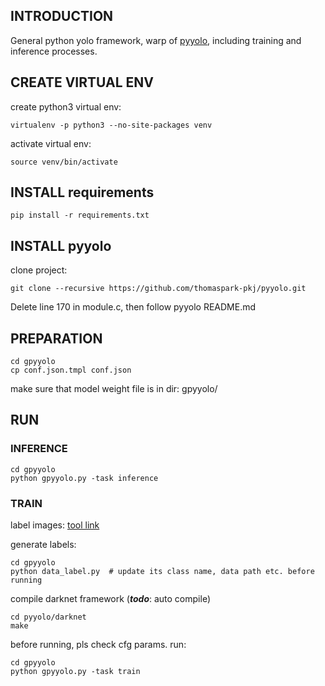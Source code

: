 ## INTRODUCTION
General python yolo framework, warp of [pyyolo](https://github.com/thomaspark-pkj/pyyolo.git
), including training and inference processes.

## CREATE VIRTUAL ENV
create python3 virtual env:

```
virtualenv -p python3 --no-site-packages venv
```

activate virtual env:

```
source venv/bin/activate
```

## INSTALL requirements
```
pip install -r requirements.txt
```

## INSTALL pyyolo
clone project:

```
git clone --recursive https://github.com/thomaspark-pkj/pyyolo.git
```

Delete line 170 in module.c, then follow pyyolo README.md


## PREPARATION
```
cd gpyyolo
cp conf.json.tmpl conf.json
```
make sure that model weight file is in dir: gpyyolo/


## RUN
### INFERENCE
```
cd gpyyolo
python gpyyolo.py -task inference
```

### TRAIN
label images:  [tool link](https://github.com/tzutalin/labelImg)

generate labels:

```
cd gpyyolo
python data_label.py  # update its class name, data path etc. before running
```

compile darknet framework (***todo***: auto compile)

```
cd pyyolo/darknet
make
```

before running, pls check cfg params.
run:

```
cd gpyyolo
python gpyyolo.py -task train
```

